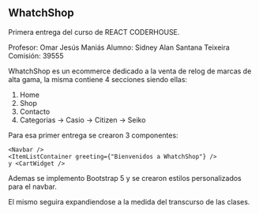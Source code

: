 
## WhatchShop

Primera entrega del curso de REACT CODERHOUSE.

Profesor: Omar Jesús Maniás
Alumno: Sidney Alan Santana Teixeira
Comisión: 39555

WhatchShop es un ecommerce dedicado a la venta de relog de marcas de alta gama, la misma contiene 4 secciones siendo ellas:
1. Home
1. Shop
1. Contacto
1. Categorias -> Casio
              -> Citizen
              -> Seiko


Para esa primer entrega se crearon 3 componentes:
```
<Navbar />
<ItemListContainer greeting={"Bienvenidos a WhatchShop"} />
y <CartWidget />
```
Ademas se implemento Bootstrap 5 y se crearon estilos personalizados para el navbar.



El mismo seguira expandiendose a la medida del transcurso de las clases.